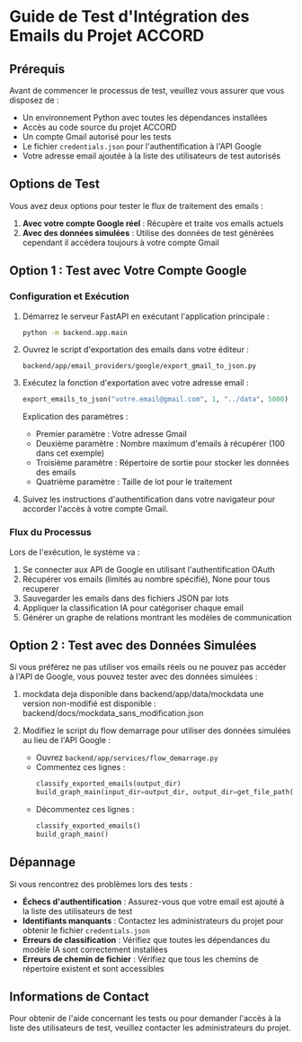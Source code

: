 # Guide de Test d'Intégration des Emails du Projet ACCORD


## Prérequis

Avant de commencer le processus de test, veuillez vous assurer que vous disposez de :

- Un environnement Python avec toutes les dépendances installées
- Accès au code source du projet ACCORD
- Un compte Gmail autorisé pour les tests
- Le fichier `credentials.json` pour l'authentification à l'API Google
- Votre adresse email ajoutée à la liste des utilisateurs de test autorisés

## Options de Test

Vous avez deux options pour tester le flux de traitement des emails :

1. **Avec votre compte Google réel** : Récupère et traite vos emails actuels
2. **Avec des données simulées** : Utilise des données de test générées cependant il accédera toujours à votre compte Gmail

## Option 1 : Test avec Votre Compte Google

### Configuration et Exécution

1. Démarrez le serveur FastAPI en exécutant l'application principale :
   ```bash
   python -m backend.app.main
   ```

2. Ouvrez le script d'exportation des emails dans votre éditeur :
   ```
   backend/app/email_providers/google/export_gmail_to_json.py
   ```

3. Exécutez la fonction d'exportation avec votre adresse email :
   ```python
   export_emails_to_json("votre.email@gmail.com", 1, "../data", 5000)
   ```
   
   Explication des paramètres :
   - Premier paramètre : Votre adresse Gmail
   - Deuxième paramètre : Nombre maximum d'emails à récupérer (100 dans cet exemple)
   - Troisième paramètre : Répertoire de sortie pour stocker les données des emails
   - Quatrième paramètre : Taille de lot pour le traitement

4. Suivez les instructions d'authentification dans votre navigateur pour accorder l'accès à votre compte Gmail.

### Flux du Processus

Lors de l'exécution, le système va :
1. Se connecter aux API de Google en utilisant l'authentification OAuth
2. Récupérer vos emails (limités au nombre spécifié), None pour tous recuperer
3. Sauvegarder les emails dans des fichiers JSON par lots
4. Appliquer la classification IA pour catégoriser chaque email
5. Générer un graphe de relations montrant les modèles de communication

## Option 2 : Test avec des Données Simulées

Si vous préférez ne pas utiliser vos emails réels ou ne pouvez pas accéder à l'API de Google, vous pouvez tester avec des données simulées :

1. mockdata deja disponible dans backend/app/data/mockdata une version non-modifié est disponible : backend/docs/mockdata_sans_modification.json

2. Modifiez le script du flow demarrage pour utiliser des données simulées au lieu de l'API Google :
   - Ouvrez `backend/app/services/flow_demarrage.py`
   - Commentez ces lignes :
     ```python
     classify_exported_emails(output_dir)
     build_graph_main(input_dir=output_dir, output_dir=get_file_path("backend/app/data/mockdata/graph"), central_user=email)
     ```
   - Décommentez ces lignes :
     ```python
     classify_exported_emails()
     build_graph_main()
     ```

## Dépannage

Si vous rencontrez des problèmes lors des tests :

- **Échecs d'authentification** : Assurez-vous que votre email est ajouté à la liste des utilisateurs de test
- **Identifiants manquants** : Contactez les administrateurs du projet pour obtenir le fichier `credentials.json`
- **Erreurs de classification** : Vérifiez que toutes les dépendances du modèle IA sont correctement installées
- **Erreurs de chemin de fichier** : Vérifiez que tous les chemins de répertoire existent et sont accessibles

## Informations de Contact

Pour obtenir de l'aide concernant les tests ou pour demander l'accès à la liste des utilisateurs de test, veuillez contacter les administrateurs du projet.
